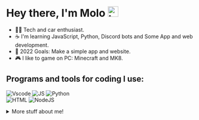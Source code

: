 # Hey there, I'm Molo <img src="https://user-images.githubusercontent.com/1303154/88677602-1635ba80-d120-11ea-84d8-d263ba5fc3c0.gif" width="28px" alt="hi">

- 👨‍💻 Tech and car enthusiast.
- ☕ I'm learning JavaScript, Python, Discord bots and Some App and web development.
- 🥅 2022 Goals: Make a simple app and website.
- 🎮 I like to game on PC: Minecraft and MK8.

## Programs and tools for coding I use:

![Vscode](https://img.shields.io/badge/Visual_Studio_Code-0078D4?style=for-the-badge&logo=visual%20studio%20code&logoColor=white) ![JS](https://img.shields.io/badge/JavaScript-323330?style=for-the-badge&logo=javascript&logoColor=F7DF1E)
![Python](https://img.shields.io/badge/Python-FFD43B?style=for-the-badge&logo=python&logoColor=blue)  
![HTML](https://img.shields.io/badge/HTML5-E34F26?style=for-the-badge&logo=html5&logoColor=white)
![NodeJS](https://img.shields.io/badge/Node.js-339933?style=for-the-badge&logo=nodedotjs&logoColor=white)

<details>
<summary>
More stuff about me!
</summary>

<br >

I love to listen to music, My favourite Song right now is Zues by Eminem.

I watch ⚽ My favourite team is FC Barcelona(They've been killing it xd)

Also A Discord Moderator!

#### Github Stats

[![Anurag's GitHub stats](https://github-readme-stats.vercel.app/api?username=themolo&hide=contribs,prs&theme=tokyonight)](https://github.com/anuraghazra/github-readme-stats)

</details>

